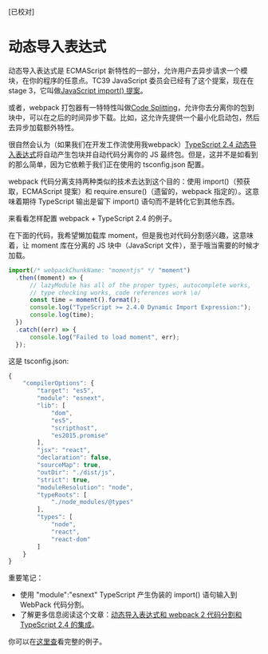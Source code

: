 [已校对]
# 动态导入表达式

动态导入表达式是 ECMAScript 新特性的一部分，允许用户去异步请求一个模块，在你的程序的任意点。TC39 JavaScript 委员会已经有了这个提案，现在在 stage 3，它叫做[JavaScript import() 提案](https://github.com/tc39/proposal-dynamic-import)。

或者，webpack 打包器有一特特性叫做[Code Splitting](https://webpack.js.org/guides/code-splitting/)，允许你去分离你的包到块中，可以在之后的时间异步下载。比如，这允许先提供一个最小化启动包，然后去异步加载额外特性。

很自然会认为（如果我们在开发工作流使用我webpack）[TypeScript 2.4 动态导入表达式](https://github.com/Microsoft/TypeScript/wiki/What%27s-new-in-TypeScript#dynamic-import-expressions)将自动产生包块并自动代码分离你的 JS 最终包。但是，这并不是如看到的那么简单，因为它依赖于我们正在使用的 tsconfig.json 配置。

webpack 代码分离支持两种类似的技术去达到这个目的：使用 import()（预获取，ECMAScript 提案）和 require.ensure()（遗留的，webpack 指定的）。这意味着期待 TypeScript 输出是留下 import() 语句而不是转化它到其他东西。

来看看怎样配置 webpack + TypeScript 2.4 的例子。

在下面的代码，我希望懒加载库 moment，但是我也对代码分割感兴趣，这意味着，让 moment 库在分离的 JS 块中（JavaScript 文件），至于哦当需要的时候才加载。

```ts
import(/* webpackChunkName: "momentjs" */ "moment")
  .then((moment) => {
      // lazyModule has all of the proper types, autocomplete works,
      // type checking works, code references work \o/
      const time = moment().format();
      console.log("TypeScript >= 2.4.0 Dynamic Import Expression:");
      console.log(time);
  })
  .catch((err) => {
      console.log("Failed to load moment", err);
  });
```

这是 tsconfig.json:
```ts
{
    "compilerOptions": {
        "target": "es5",                          
        "module": "esnext",                     
        "lib": [
            "dom",
            "es5",
            "scripthost",
            "es2015.promise"
        ],                                        
        "jsx": "react",                           
        "declaration": false,                     
        "sourceMap": true,                        
        "outDir": "./dist/js",                    
        "strict": true,                           
        "moduleResolution": "node",               
        "typeRoots": [
            "./node_modules/@types"
        ],                                        
        "types": [
            "node",
            "react",
            "react-dom"
        ]                                       
    }
}
```

重要笔记：

- 使用 "module":"esnext" TypeScript 产生伪装的 import() 语句输入到 WebPack 代码分割。
- 了解更多信息阅读这个文章：[动态导入表达式和 webpack 2 代码分割和 TypeScript 2.4 的集成](https://blog.josequinto.com/2017/06/29/dynamic-import-expressions-and-webpack-code-splitting-integration-with-typescript-2-4/)。

你可以在[这里查](https://cdn.rawgit.com/basarat/typescript-book/705e4496/code/dynamic-import-expressions/dynamicImportExpression.js)看完整的例子。